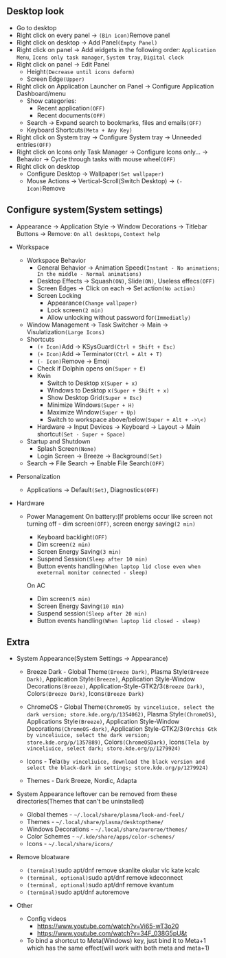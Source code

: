 ## Desktop look
* Go to desktop
* Right click on every panel -> `(Bin icon)`Remove panel
* Right click on desktop -> Add Panel`(Empty Panel)`
* Right click on panel -> Add widgets in the following order: `Application Menu`, `Icons only task manager`, `System tray`, `Digital clock`
* Right click on panel -> Edit Panel
	* Height`(Decrease until icons deform)`
	* Screen Edge`(Upper)`
* Right click on Application Launcher on Panel -> Configure Application Dashboard/menu
	* Show categories:
		* Recent application`(OFF)`
		* Recent documents`(OFF)`
	* Search -> Expand search to bookmarks, files and emails`(OFF)`
	* Keyboard Shortcuts`(Meta + Any Key)`
* Right click on System tray -> Configure System tray -> Unneeded entries`(OFF)`
* Right click on Icons only Task Manager -> Configure Icons only... -> Behavior -> Cycle through tasks with mouse wheel`(OFF)`
* Right click on desktop
	* Configure Desktop -> Wallpaper`(Set wallpaper)`
	* Mouse Actions -> Vertical-Scroll(Switch Desktop) -> `(- Icon)`Remove

## Configure system(System settings)
* Appearance -> Application Style -> Window Decorations -> Titlebar Buttons -> Remove: `On all desktops`, `Context help`

* Workspace
	* Workspace Behavior
		* General Behavior -> Animation Speed`(Instant - No animations; In the middle - Normal animations)`
		* Desktop Effects -> Squash`(ON)`, Slide`(ON)`, Useless effecs`(OFF)`
		* Screen Edges -> Click on each -> Set action`(No action)`
		* Screen Locking
			* Appearance`(Change wallpaper)`
			* Lock screen`(2 min)`
			* Allow unlocking without password for`(Immediatly)`
	* Window Management -> Task Switcher -> Main -> Visulatization`(Large Icons)`
	* Shortcuts
		* `(+ Icon)`Add -> KSysGuard`(Ctrl + Shift + Esc)`
		* `(+ Icon)`Add -> Terminator`(Ctrl + Alt + T)`
		* `(- Icon)`Remove -> Emoji
		* Check if Dolphin opens on`(Super + E)`
		* Kwin
			* Switch to Desktop x`(Super + x)`
			* Windows to Desktop x`(Super + Shift + x)`
			* Show Desktop Grid`(Super + Esc)`
			* Minimize Windows`(Super + H)`
			* Maximize Window`(Super + Up)`
			* Switch to workspace above/below`(Super + Alt + ->\<)`
		* Hardware -> Input Devices -> Keyboard -> Layout -> Main shortcut`(Set - Super + Space)`
	* Startup and Shutdown
		* Splash Screen`(None)`
		* Login Screen -> Breeze -> Background`(Set)`
	* Search -> File Search -> Enable File Search`(OFF)`

+ Personalization
	+ Applications -> Default`(Set)`, Diagnostics`(OFF)`

+ Hardware
	+ Power Management
		On battery:(If problems occur like screen not turning off - dim screen`(OFF)`, screen energy saving`(2 min)`
		+ Keyboard backlight`(OFF)`
		+ Dim screen`(2 min)`
		+ Screen Energy Saving`(3 min)`
		+ Suspend Session`(Sleep after 10 min)`
		+ Button events handling`(When laptop lid close even when exeternal monitor connected - sleep)`

		On AC
		+ Dim screen`(5 min)`
		+ Screen Energy Saving`(10 min)`
		+ Suspend session`(Sleep after 20 min)`
		+ Button events handling`(When laptop lid closed - sleep)`

## Extra
* System Appearance(System Settings -> Appearance)
	* Breeze Dark - Global Theme`(Breeze Dark)`, Plasma Style`(Breeze Dark)`, Application Style`(Breeze)`, Application Style-Window Decorations`(Breeze)`, Application-Style-GTK2/3`(Breeze Dark)`, Colors`(Breeze Dark)`, Icons`(Breeze Dark)`
	* ChromeOS - Global Theme`(ChromeOS by vinceliuice, select the dark version; store.kde.org/p/1354062)`, Plasma Style`(ChromeOS)`, Applications Style`(Breeze)`, Application Style-Window Decorations`(ChromeOS-dark)`, Application Style-GTK2/3`(Orchis Gtk by vinceliuice, select the dark version; store.kde.org/p/1357889)`, Colors`(ChromeOSDark)`, Icons`(Tela by vinceliuice, select dark; store.kde.org/p/1279924)`

	* Icons - Tela`(by vinceliuice, download the black version and select the black-dark in settings; store.kde.org/p/1279924)`
	* Themes - Dark Breeze, Nordic, Adapta

* System Appearance leftover can be removed from these directories(Themes that can't be uninstalled)
	* Global themes - `~/.local/share/plasma/look-and-feel/`
	* Themes - `~/.local/share/plasma/desktoptheme/`
	* Windows Decorations - `~/.local/share/aurorae/themes/`
	* Color Schemes - `~/.kde/share/apps/color-schemes/`
	* Icons - `~/.local/share/icons/`

* Remove bloatware
	* `(terminal)`sudo apt/dnf remove skanlite okular vlc kate kcalc
	* `(terminal, optional)`sudo apt/dnf remove kdeconnect
	* `(terminal, optional)`sudo apt/dnf remove kvantum
  	* `(terminal)`sudo apt/dnf autoremove

* Other
	* Config videos
		* https://www.youtube.com/watch?v=Vi65-wT3o20
		* https://www.youtube.com/watch?v=34F_038G5pU&t
	* To bind a shortcut to Meta(Windows) key, just bind it to Meta+1 which has the same effect(will work with both meta and meta+1)
